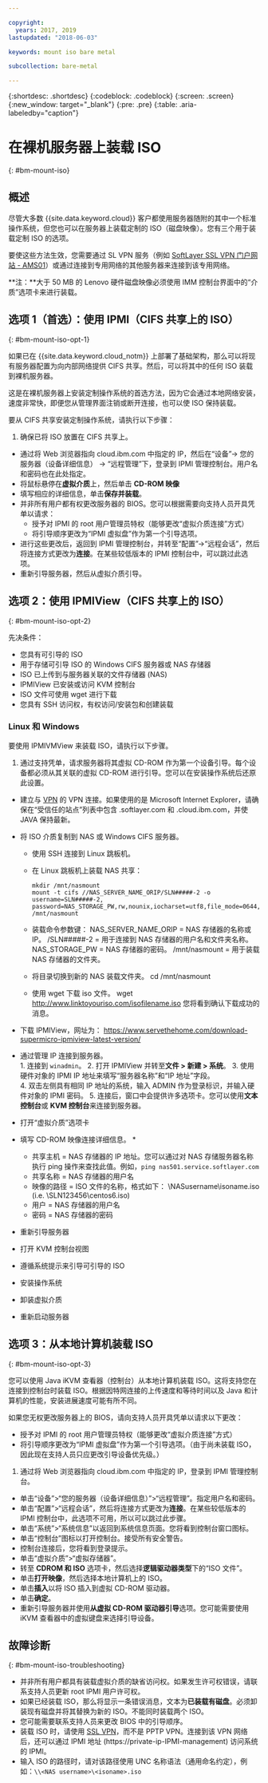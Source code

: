 ```yaml
---

copyright:
  years: 2017, 2019
lastupdated: "2018-06-03"

keywords: mount iso bare metal

subcollection: bare-metal

---
```


{:shortdesc: .shortdesc}
{:codeblock: .codeblock}
{:screen: .screen}
{:new_window: target="_blank"}
{:pre: .pre}
{:table: .aria-labeledby="caption"}


# 在裸机服务器上装载 ISO
{: #bm-mount-iso}

## 概述

尽管大多数 {{site.data.keyword.cloud}} 客户都使用服务器随附的其中一个标准操作系统，但您也可以在服务器上装载定制的 ISO（磁盘映像）。您有三个用于装载定制 ISO 的选项。

要使这些方法生效，您需要通过 SL VPN 服务（例如 [SoftLayer SSL VPN 门户网站 - AMS01](https://vpn.ams01.softlayer.com/prx/000/http/localhost/login)）或通过连接到专用网络的其他服务器来连接到该专用网络。

**注：**大于 50 MB 的 Lenovo 硬件磁盘映像必须使用 IMM 控制台界面中的“介质”选项卡来进行装载。

## 选项 1（首选）：使用 IPMI（CIFS 共享上的 ISO）
{: #bm-mount-iso-opt-1}

如果已在 {{site.data.keyword.cloud_notm}} 上部署了基础架构，那么可以将现有服务器配置为向内部网络提供 CIFS 共享。然后，可以将其中的任何 ISO 装载到裸机服务器。

这是在裸机服务器上安装定制操作系统的首选方法，因为它会通过本地网络安装，速度非常快，即便您从管理界面注销或断开连接，也可以使 ISO 保持装载。

要从 CIFS 共享安装定制操作系统，请执行以下步骤：

1. 确保已将 ISO 放置在 CIFS 共享上。
* 通过将 Web 浏览器指向 cloud.ibm.com 中指定的 IP，然后在“设备”-> 您的服务器（设备详细信息） -> “远程管理”下，登录到 IPMI 管理控制台。用户名和密码也在此处指定。
* 将鼠标悬停在**虚拟介质**上，然后单击 **CD-ROM 映像**
* 填写相应的详细信息，单击**保存并装载**。
* 并非所有用户都有权更改服务器的 BIOS。您可以根据需要向支持人员开具凭单以请求：
  * 授予对 IPMI 的 root 用户管理员特权（能够更改“虚拟介质连接”方式）
  * 将引导顺序更改为“IPMI 虚拟盘”作为第一个引导选项。
* 进行这些更改后，返回到 IPMI 管理控制台，并转至“配置”->“远程会话”，然后将连接方式更改为**连接**。在某些较低版本的 IPMI 控制台中，可以跳过此选项。
* 重新引导服务器，然后从虚拟介质引导。


## 选项 2：使用 IPMIView（CIFS 共享上的 ISO）
{: #bm-mount-iso-opt-2}

先决条件：<br/>
* 您具有可引导的 ISO
* 用于存储可引导 ISO 的 Windows CIFS 服务器或 NAS 存储器
* ISO 已上传到与服务器关联的文件存储器 (NAS)
* IPMIView 已安装或访问 KVM 控制台
* ISO 文件可使用 wget 进行下载
* 您具有 SSH 访问权，有权访问/安装包和创建装载


### Linux 和 Windows
要使用 IPMIVMView 来装载 ISO，请执行以下步骤。
1. 通过支持凭单，请求服务器将其虚拟 CD-ROM 作为第一个设备引导。每个设备都必须从其关联的虚拟 CD-ROM 进行引导。您可以在安装操作系统后还原此设置。
* 建立与 [VPN](http://www.softlayer.com/VPN-Access) 的 VPN 连接。如果使用的是 Microsoft Internet Explorer，请确保在“受信任的站点”列表中包含 .softlayer.com 和 .cloud.ibm.com，并使 JAVA 保持最新。
* 将 ISO 介质复制到 NAS 或 Windows CIFS 服务器。
  * 使用 SSH 连接到 Linux 跳板机。
  * 在 Linux 跳板机上装载 NAS 共享：

        mkdir /mnt/nasmount
        mount -t cifs //NAS_SERVER_NAME_ORIP/SLN#####-2 -o username=SLN#####-2,
        password=NAS_STORAGE_PW,rw,nounix,iocharset=utf8,file_mode=0644,dir_mode=0755 /mnt/nasmount
  * 装载命令参数键：
        NAS_SERVER_NAME_ORIP = NAS 存储器的名称或 IP。
        /SLN#####-2 = 用于连接到 NAS 存储器的用户名和文件夹名称。
        NAS_STORAGE_PW = NAS 存储器的密码。
        /mnt/nasmount = 用于装载 NAS 存储器的文件夹。
  * 将目录切换到新的 NAS 装载文件夹。
        cd /mnt/nasmount
  * 使用 wget 下载 iso 文件。
        wget http://www.linktoyouriso.com/isofilename.iso
  您将看到确认下载成功的消息。
* 下载 IPMIView，网址为：
      https://www.servethehome.com/download-supermicro-ipmiview-latest-version/
* 通过管理 IP 连接到服务器。
      <br>
      1. 连接到 `winadmin`。
      2. 打开 IPMIView 并转至**文件 > 新建 > 系统**。
      3. 使用硬件对象的 IPMI IP 地址来填写“服务器名称”和“IP 地址”字段。<br>
      4. 双击左侧具有相同 IP 地址的系统，输入 ADMIN 作为登录标识，并输入硬件对象的 IPMI 密码。
      5. 连接后，窗口中会提供许多选项卡。您可以使用**文本控制台**或 **KVM 控制台**来连接到服务器。

* 打开“虚拟介质”选项卡
* 填写 CD-ROM 映像连接详细信息。
  *
    * 共享主机 = NAS 存储器的 IP 地址。您可以通过对 NAS 存储服务器名称执行 ping 操作来查找此值。例如，`ping nas501.service.softlayer.com`
    * 共享名称 = NAS 存储器的用户名
    * 映像的路径 = ISO 文件的名称，格式如下：
          \NASusername\isoname.iso (i.e. \SLN123456\centos6.iso)
    * 用户 = NAS 存储器的用户名
    * 密码 = NAS 存储器的密码
* 重新引导服务器
* 打开 KVM 控制台视图
* 遵循系统提示来引导可引导的 ISO
* 安装操作系统
* 卸装虚拟介质
* 重新启动服务器

## 选项 3：从本地计算机装载 ISO
{: #bm-mount-iso-opt-3}

<a name="option3"></a>

您可以使用 Java iKVM 查看器（控制台）从本地计算机装载 ISO。这将支持您在连接到控制台时装载 ISO。根据因特网连接的上传速度和等待时间以及 Java 和计算机的性能，安装进展速度可能有所不同。

如果您无权更改服务器上的 BIOS，请向支持人员开具凭单以请求以下更改：
* 授予对 IPMI 的 root 用户管理员特权（能够更改“虚拟介质连接”方式）
* 将引导顺序更改为“IPMI 虚拟盘”作为第一个引导选项。（由于尚未装载 ISO，因此现在支持人员只应更改引导设备优先级。）


1. 通过将 Web 浏览器指向 cloud.ibm.com 中指定的 IP，登录到 IPMI 管理控制台。
* 单击“设备”>“您的服务器（设备详细信息）”>“远程管理”。指定用户名和密码。
* 单击“配置”>“远程会话”，然后将连接方式更改为**连接**。在某些较低版本的 IPMI 控制台中，此选项不可用，所以可以跳过此步骤。
* 单击“系统”>“系统信息”以返回到系统信息页面。您将看到控制台窗口图标。
* 单击“控制台”图标以打开控制台。接受所有安全警告。
* 控制台连接后，您将看到登录提示。
* 单击“虚拟介质”>“虚拟存储器”。
* 转至 **CDROM 和 ISO** 选项卡，然后选择**逻辑驱动器类型**下的“ISO 文件”。
* 单击**打开映像**，然后选择本地计算机上的 ISO。
* 单击**插入**以将 ISO 插入到虚拟 CD-ROM 驱动器。
* 单击**确定**。
* 重新引导服务器并使用**从虚拟 CD-ROM 驱动器引导**选项。您可能需要使用 iKVM 查看器中的虚拟键盘来选择引导设备。

## 故障诊断
{: #bm-mount-iso-troubleshooting}

* 并非所有用户都具有装载虚拟介质的缺省访问权。如果发生许可权错误，请联系支持人员更新 root IPMI 用户许可权。
* 如果已经装载 ISO，那么将显示一条错误消息，文本为**已装载有磁盘**。必须卸装现有磁盘并将其替换为新的 ISO。不能同时装载两个 ISO。
* 您可能需要联系支持人员来更改 BIOS 中的引导顺序。
* 装载 ISO 时，请使用 [SSL VPN](http://vpn.softlayer.com)，而不是 PPTP VPN。连接到该 VPN 网络后，还可以通过 IPMI 地址 (https://private-ip-IPMI-management) 访问系统的 IPMI。
* 输入 ISO 的路径时，请对该路径使用 UNC 名称语法（通用命名约定），例如：`\\<NAS username>\<isoname>.iso`
